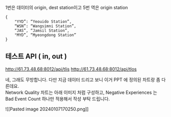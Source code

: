 1번은 데이터의 origin, dest station이고
5번 역은 origin station

```
{  
	"YYD”: “Yeouido Station”,
	“WSN”: “Wangsimni Station”,
	“JAS”, “Jamsil Station”,
	"MYD”, “Myeongdong Station”
}
```

## 테스트 API ( in, out )
http://61.73.48.68:8012/api/tlis
http://61.73.48.68:8012/api/tlos

네, 그래도 무방합니다. 다만 지금 데이터 드리고 보니 이거 PPT 에 정의된 차트랑 좀 다른데요.  
Network Quality 차트는 아래 이미지 처럼 구성하고,
Negative Experiences 는 Bad Event Count 하나만 적용해서 작성 부탁 드립니다.

![[Pasted image 20240107170250.png]]
